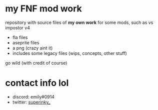 # my FNF mod work
repository with source files of **my own work** for some mods, such as vs impostor v4
- fla files
- aseprite files
- a png (crazy aint it)
- includes some legacy files (wips, concepts, other stuff)

go wild (with credit of course)

# contact info lol
- discord: emily#0914
- twitter: [superinky_](https://twitter.com/superinky_)
